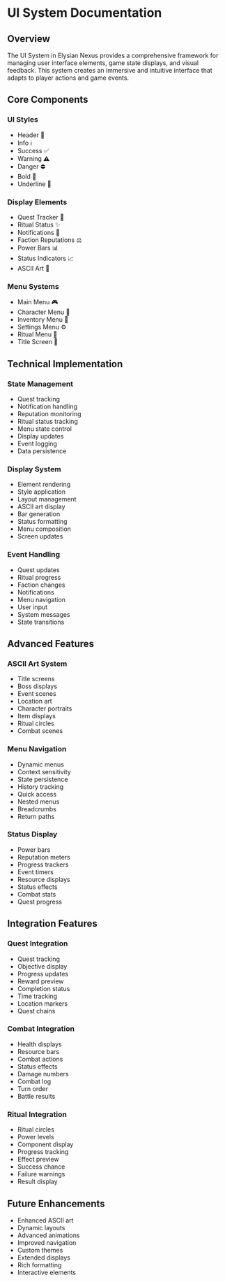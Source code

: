 # UI System Documentation

## Overview
The UI System in Elysian Nexus provides a comprehensive framework for managing user interface elements, game state displays, and visual feedback. This system creates an immersive and intuitive interface that adapts to player actions and game events.

## Core Components

### UI Styles
- Header 📑
- Info ℹ️
- Success ✅
- Warning ⚠️
- Danger ⛔
- Bold 🔵
- Underline 📝

### Display Elements
- Quest Tracker 📜
- Ritual Status ✨
- Notifications 🔔
- Faction Reputations ⚖️
- Power Bars 📊
- Status Indicators 📈
- ASCII Art 🎨

### Menu Systems
- Main Menu 🎮
- Character Menu 👤
- Inventory Menu 🎒
- Settings Menu ⚙️
- Ritual Menu 🔮
- Title Screen 🏰

## Technical Implementation

### State Management
- Quest tracking
- Notification handling
- Reputation monitoring
- Ritual status tracking
- Menu state control
- Display updates
- Event logging
- Data persistence

### Display System
- Element rendering
- Style application
- Layout management
- ASCII art display
- Bar generation
- Status formatting
- Menu composition
- Screen updates

### Event Handling
- Quest updates
- Ritual progress
- Faction changes
- Notifications
- Menu navigation
- User input
- System messages
- State transitions

## Advanced Features

### ASCII Art System
- Title screens
- Boss displays
- Event scenes
- Location art
- Character portraits
- Item displays
- Ritual circles
- Combat scenes

### Menu Navigation
- Dynamic menus
- Context sensitivity
- State persistence
- History tracking
- Quick access
- Nested menus
- Breadcrumbs
- Return paths

### Status Display
- Power bars
- Reputation meters
- Progress trackers
- Event timers
- Resource displays
- Status effects
- Combat stats
- Quest progress

## Integration Features

### Quest Integration
- Quest tracking
- Objective display
- Progress updates
- Reward preview
- Completion status
- Time tracking
- Location markers
- Quest chains

### Combat Integration
- Health displays
- Resource bars
- Combat actions
- Status effects
- Damage numbers
- Combat log
- Turn order
- Battle results

### Ritual Integration
- Ritual circles
- Power levels
- Component display
- Progress tracking
- Effect preview
- Success chance
- Failure warnings
- Result display

## Future Enhancements
- Enhanced ASCII art
- Dynamic layouts
- Advanced animations
- Improved navigation
- Custom themes
- Extended displays
- Rich formatting
- Interactive elements 